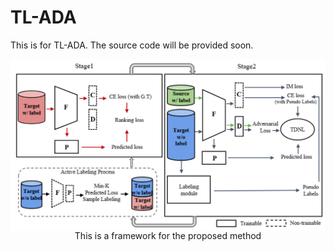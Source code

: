 # TL-ADA
This is for TL-ADA. The source code will be provided soon.
<p align="center">
 <img align="left" src="./figures/framework.png" width="600">
</p>

<p align="center">
  This is a framework for the proposed method
</p>

